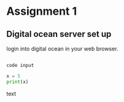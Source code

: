 # Assignment 1
## Digital ocean server set up
login into digital ocean in your web browser.
```

```

`code input`
```py
x = 5
print(x)
```
text
